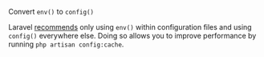 Convert `env()` to `config()`

Laravel [recommends][1] only using `env()` within configuration files and using `config()` everywhere else. Doing so allows you to improve performance by running `php artisan config:cache`.

[1]: https://laravel.com/docs/5.7/configuration#configuration-caching